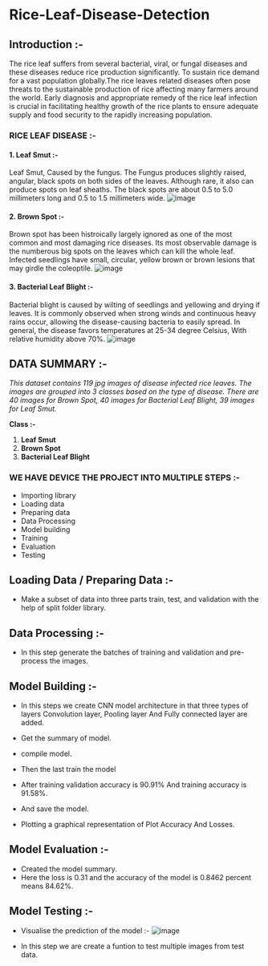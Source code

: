 # Rice-Leaf-Disease-Detection
## Introduction :-
The rice leaf suffers from several bacterial, viral, or fungal diseases and these diseases reduce rice production significantly. To sustain rice demand for a vast population globally.The rice leaves related diseases often pose threats to the sustainable production of rice affecting many farmers around the world. Early diagnosis and appropriate remedy of the rice leaf infection is crucial in facilitating healthy growth of the rice plants to ensure adequate supply and food security to the rapidly increasing population.
### RICE LEAF DISEASE :-        
#### 1. Leaf Smut :-
Leaf Smut, Caused by the fungus. The Fungus produces slightly raised, angular, black spots on both sides of the leaves. Although rare, it also can produce spots on leaf sheaths. The black spots are about  0.5 to 5.0 millimeters long and 0.5 to 1.5 millimeters wide.
![image](https://github.com/GaneshAhire30/Rice-Leaf-Disease-Detection/assets/114847888/4d17339b-d00c-4591-af4c-79f2b8babdad)

#### 2. Brown Spot :-
Brown spot has been histroically largely ignored as one of the most common and most damaging rice diseases. Its most observable damage is the numberous big spots on the leaves which can kill the whole leaf.  Infected seedlings have small, circular, yellow brown or brown lesions that may girdle the coleoptile.
![image](https://github.com/GaneshAhire30/Rice-Leaf-Disease-Detection/assets/114847888/7253c24d-f994-4a87-9b4b-98283ea33577)

#### 3. Bacterial Leaf Blight :-
Bacterial blight is caused by  wilting of seedlings and yellowing and drying if leaves. It is commonly observed when strong winds and continuous heavy rains occur, allowing the disease-causing bacteria to easily spread. In general, the disease favors temperatures at 25-34 degree Celsius, With relative humidity above 70%.
![image](https://github.com/GaneshAhire30/Rice-Leaf-Disease-Detection/assets/114847888/416b6f7f-b9bf-47e5-992b-82cd5083ec1b)

##  DATA SUMMARY :-
*This dataset contains 119 jpg images of disease infected rice leaves. The images are grouped into 3 classes based on the type of disease. There are 40 images for Brown Spot, 40 images for Bacterial Leaf Blight, 39 images for Leaf Smut.*

**Class :-**

  1. **Leaf Smut**
  2. **Brown Spot**
  3. **Bacterial Leaf Blight**
### WE HAVE DEVICE THE PROJECT INTO MULTIPLE STEPS  :-
* Importing library
* Loading data
* Preparing data
* Data Processing
* Model building
* Training
* Evaluation
* Testing
## Loading Data / Preparing Data :-
* Make a subset of data into three parts train, test, and validation with the help of split folder library.
## Data Processing :-
* In this step generate the batches of training and validation and pre-process the images.
## Model Building :-
* In this steps we create CNN model architecture in that three types of layers  Convolution layer, Pooling layer And Fully connected layer are added.

* Get the summary of model.

* compile model.

* Then the last train the model 

* After training validation accuracy is 90.91% And training accuracy is 91.58%.

* And save the model.

* Plotting a graphical representation of Plot Accuracy And Losses.
## Model Evaluation :-
* Created the model summary.
* Here the loss is 0.31 and the accuracy of the model is 0.8462 percent means 84.62%.
## Model Testing  :-

* Visualise the prediction of the model :-
![image](https://github.com/GaneshAhire30/Rice-Leaf-Disease-Detection/assets/114847888/763e3377-9ade-4b13-b78e-457983955004)

* In this step we are create a funtion to test multiple images from test data.
